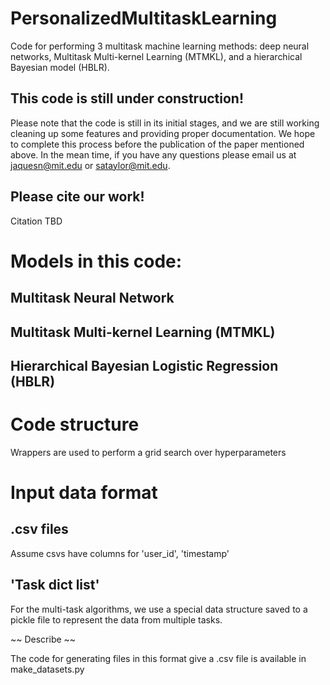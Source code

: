 # PersonalizedMultitaskLearning
Code for performing 3 multitask machine learning methods: deep neural networks, Multitask Multi-kernel Learning (MTMKL), and a hierarchical Bayesian model (HBLR). 

## This code is still under construction!
Please note that the code is still in its initial stages, and we are still working cleaning up some features and providing proper documentation. We hope to complete this process before the publication of the paper mentioned above. In the mean time, if you have any questions please email us at jaquesn@mit.edu or sataylor@mit.edu. 

## Please cite our work!
Citation TBD

# Models in this code:

## Multitask Neural Network 

## Multitask Multi-kernel Learning (MTMKL)

## Hierarchical Bayesian Logistic Regression (HBLR)

# Code structure
Wrappers are used to perform a grid search over hyperparameters

# Input data format
## .csv files
Assume csvs have columns for 'user_id', 'timestamp'

## 'Task dict list' 
For the multi-task algorithms, we use a special data structure saved to a pickle file to represent the data from multiple tasks. 

~~ Describe ~~

The code for generating files in this format give a .csv file is available in make_datasets.py


